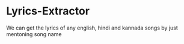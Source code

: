 # Lyrics-Extractor
We can  get the lyrics of any english, hindi and kannada songs by just mentoning song name
